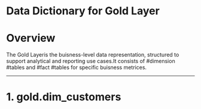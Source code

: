 # **Data Dictionary for Gold Layer**

# Overview

The Gold Layeris the buisness-level data representation, structured to support analytical and reporting use cases.It consists of #dimension 
#tables and #fact #tables for specific buisness metrices.
_________________________________________________________________________________________________________________________________________________

# 1. gold.dim_customers
  
